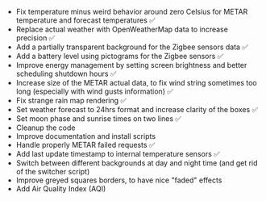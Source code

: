 - Fix temperature minus weird behavior around zero Celsius for METAR temperature and forecast temperatures ✅
- Replace actual weather with OpenWeatherMap data to increase precision ✅
- Add a partially transparent background for the Zigbee sensors data ✅
- Add a battery level using pictograms for the Zigbee sensors ✅
- Improve energy management by setting screen brightness and better scheduling shutdown hours ✅ 
- Increase size of the METAR actual data, to fix wind string sometimes too long (especially with wind gusts information) ✅
- Fix strange rain map rendering ✅
- Set weather forecast to 24hrs format and increase clarity of the boxes ✅
- Set moon phase and sunrise times on two lines ✅
- Cleanup the code
- Improve documentation and install scripts
- Handle properly METAR failed requests ✅
- Add last update timestamp to internal temperature sensors ✅
- Switch between different backgrounds at day and night time (and get rid of the switcher script)
- Improve greyed squares borders, to have nice "faded" effects
- Add Air Quality Index (AQI)